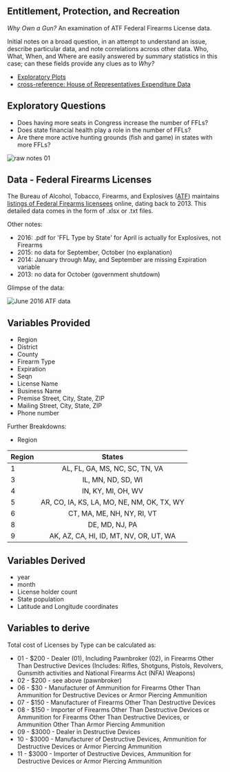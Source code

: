 
## Entitlement, Protection, and Recreation

_Why Own a Gun?_ An examination of ATF Federal Firearms License data.

Initial notes on a broad question, in an attempt to understand an issue, describe particular data, and note correlations across other data. Who, What, When, and Where are easily answered by summary statistics in this case; can these fields provide any clues as to _Why?_

- [Exploratory Plots](ffl-eda-2016-nc.md)
- [cross-reference: House of Representatives Expenditure Data](house-expenditure-EDA.md)

## Exploratory Questions

- Does having more seats in Congress increase the number of FFLs?
- Does state financial health play a role in the number of FFLs?
- Are there more active hunting grounds (fish and game) in states with more FFLs?

![raw notes 01](http://pi.mozzarella.website/ATF-FFL/ffl-domain-notes.jpg)

## Data - Federal Firearms Licenses

The Bureau of Alcohol, Tobacco, Firearms, and Explosives ([ATF](https://www.atf.gov/)) maintains [listings of Federal Firearms licensees](https://www.atf.gov/firearms/listing-federal-firearms-licensees-ffls-2016) online, dating back to 2013. This detailed data comes in the form of .xlsx or .txt files.

Other notes:

- 2016: .pdf for 'FFL Type by State' for April is actually for Explosives, not Firearms
- 2015: no data for September, October (no explanation)
- 2014: January through May, and September are missing Expiration variable
- 2013: no data for October (government shutdown)

Glimpse of the data:

![June 2016 ATF data](http://pi.mozzarella.website/ATF-FFL/ffl-2016-glimpse-01.png)

## Variables Provided

- Region
- District
- County
- Firearm Type
- Expiration
- Seqn
- License Name
- Business Name
- Premise Street, City, State, ZIP
- Mailing Street, City, State, ZIP
- Phone number

Further Breakdowns:
- Region

|  Region  |      States     							   |
|----------|:---------------------------------------------:|
|    1	   | AL, FL, GA, MS, NC, SC, TN, VA
|    3     | IL, MN, ND, SD, WI  
|    4     | IN, KY, MI, OH, WV
|    5     | AR, CO, IA, KS, LA, MO, NE, NM, OK, TX, WY
|    6     | CT, MA, ME, NH, NY, RI, VT
|    8     | DE, MD, NJ, PA
|    9     | AK, AZ, CA, HI, ID, MT, NV, OR, UT, WA

## Variables Derived

- year
- month
- License holder count
- State population
- Latitude and Longitude coordinates

## Variables to derive

Total cost of Licenses by Type can be calculated as:
- 01 - $200 - Dealer (01), Including Pawnbroker (02), in Firearms Other Than Destructive Devices (Includes: Rifles, Shotguns, Pistols,
Revolvers, Gunsmith activities and National Firearms Act (NFA) Weapons)
- 02 - $200 - see above (pawnbroker)
- 06 - $30 - Manufacturer of Ammunition for Firearms Other Than Ammunition for Destructive Devices or Armor Piercing Ammunition
- 07 - $150 - Manufacturer of Firearms Other Than Destructive Devices
- 08 - $150 - Importer of Firearms Other Than Destructive Devices or Ammunition for Firearms Other Than Destructive Devices, or
Ammunition Other Than Armor Piercing Ammunition
- 09 - $3000 - Dealer in Destructive Devices
- 10 - $3000 - Manufacturer of Destructive Devices, Ammunition for Destructive Devices or Armor Piercing Ammunition
- 11 - $3000 - Importer of Destructive Devices, Ammunition for Destructive Devices or Armor Piercing Ammunition

